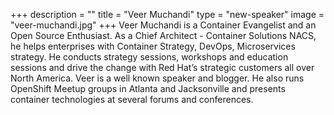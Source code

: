 +++
description = ""
title = "Veer Muchandi"
type = "new-speaker"
image = "veer-muchandi.jpg"
+++
Veer Muchandi is a Container Evangelist and an Open Source Enthusiast. As a Chief Architect - Container Solutions NACS, he helps enterprises with Container Strategy, DevOps, Microservices strategy. He conducts strategy sessions, workshops and education sessions and drive the change with Red Hat’s strategic customers all over North America. Veer is a well known speaker and blogger. He also runs OpenShift Meetup groups in Atlanta and Jacksonville and presents container technologies at several forums and conferences.